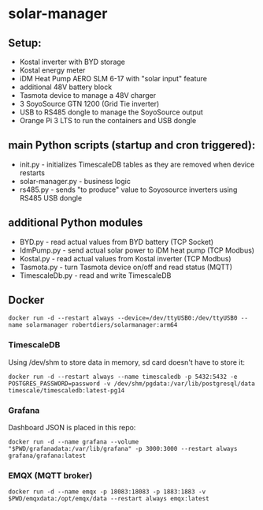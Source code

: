 # solar-manager

## Setup:
* Kostal inverter with BYD storage
* Kostal energy meter
* iDM Heat Pump AERO SLM 6-17 with "solar input" feature
* additional 48V battery block
* Tasmota device to manage a 48V charger
* 3 SoyoSource GTN 1200 (Grid Tie inverter)
* USB to RS485 dongle to manage the SoyoSource output
* Orange Pi 3 LTS to run the containers and USB dongle

## main Python scripts (startup and cron triggered):
* init.py - initializes TimescaleDB tables as they are removed when device restarts
* solar-manager.py - business logic
* rs485.py - sends "to produce" value to Soyosource inverters using RS485 USB dongle

## additional Python modules
* BYD.py - read actual values from BYD battery (TCP Socket)
* IdmPump.py - send actual solar power to iDM heat pump (TCP Modbus)
* Kostal.py - read actual values from Kostal inverter (TCP Modbus)
* Tasmota.py - turn Tasmota device on/off and read status (MQTT)
* TimescaleDb.py - read and write TimescaleDB

## Docker
```
docker run -d --restart always --device=/dev/ttyUSB0:/dev/ttyUSB0 --name solarmanager robertdiers/solarmanager:arm64
```

### TimescaleDB
Using /dev/shm to store data in memory, sd card doesn't have to store it:

```
docker run -d --restart always --name timescaledb -p 5432:5432 -e POSTGRES_PASSWORD=password -v /dev/shm/pgdata:/var/lib/postgresql/data timescale/timescaledb:latest-pg14
```

### Grafana
Dashboard JSON is placed in this repo:

```
docker run -d --name grafana --volume "$PWD/grafanadata:/var/lib/grafana" -p 3000:3000 --restart always grafana/grafana:latest
```

### EMQX (MQTT broker)
```
docker run -d --name emqx -p 18083:18083 -p 1883:1883 -v $PWD/emqxdata:/opt/emqx/data --restart always emqx:latest
```

